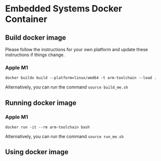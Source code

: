 # Embedded Systems Docker Container

## Build docker image

Please follow the instructions for your own platform and update these instructions if things change.


### Apple M1

`docker buildx build --platform=linux/amd64 -t arm-toolchain --load .`

Alternatively, you can run the command
`source build_me.sh`

## Running docker image
### Apple M1
`docker run -it --rm arm-toolchain bash`

Alternatively, you can run the command
`source run_me.sh`

## Using docker image